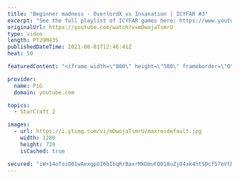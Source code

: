 ```yaml
---
title: "Beginner madness - OverlordX vs Insanation | ICYFAR #3"
excerpt: "See the full playlist of ICYFAR games here: https://www.youtube.com/playlist?list=PLFUDU8AOevUczdbU-zuY0-vykRSR1YsLC -- Watch live at https://www.twitch.tv/x5_pig"
originalUrl: https://youtube.com/watch?v=mDwojaTsmrU
type: video
length: PT29M43S
publishedDateTime: 2021-06-01T12:46:41Z
heat: 50

featuredContent: "<iframe width=\"800\" height=\"500\" frameborder=\"0\" src=\"https://www.youtube.com/embed/mDwojaTsmrU\" allow=\"accelerometer; autoplay; encrypted-media; gyroscope; picture-in-picture\" allowfullscreen></iframe>"

provider:
  name: PiG
  domain: youtube.com

topics:
  - StarCraft 2

images:
  - url: https://i.ytimg.com/vi/mDwojaTsmrU/maxresdefault.jpg
    width: 1280
    height: 720
    isCached: true

secured: "iW+14oToiO01wAexgpOI6bIbqRrBaxrMkDmuFQD18uZjO4xk4htSDcf57eVtPjxcheNYgsaadwYSH03j5HWeKqCvHQLH8mEipF0QXG6Vw0fWPe0yDfRoBUhb1b3KJoruXZk+x4MT3SSIFS/B3xxHLsrC0vSuM03yVxk6Et60LXFwatpv8Qscg8RwOlJk/GXBBcoDBoFKER26cs8f1dbv7RH7UAgcsxoM19tzybb26beECI1zVi4nYpdMpVzYNGbm7GEzonAAujert5ol5cUfJt3qglMu3Xjs4czjbBwWGrW6VQLqBOAKO3nnBzgCebHq9m75uFYVBZdMhKtoxSn0II0is67fDI4MyZ8KVnrSV3P0M0s0073mUSHtL16bmWac/II6Za2koJ2Olky8kFhA0TplVDt4eB0UT1N+WD0AgTk=;MwUoEFeT8qHg/23TUxv78Q=="
---
```


